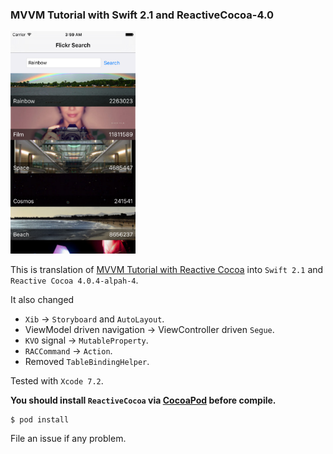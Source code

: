 ### MVVM Tutorial with Swift 2.1 and ReactiveCocoa-4.0

<img src="screenshot/main.png" width="200px">

This is translation of [MVVM Tutorial with Reactive Cocoa](http://www.raywenderlich.com/74106/mvvm-tutorial-with-reactivecocoa-part-1) into `Swift 2.1` and `Reactive Cocoa 4.0.4-alpah-4`.

It also changed 
* `Xib` &rarr; `Storyboard` and `AutoLayout`.
* ViewModel driven navigation &rarr; ViewController driven `Segue`.
* `KVO` signal &rarr; `MutableProperty`.
* `RACCommand` &rarr; `Action`.
* Removed `TableBindingHelper`.

Tested with `Xcode 7.2`.



**You should install `ReactiveCocoa` via [CocoaPod](https://cocoapods.org/) before compile.**

```shell
$ pod install
```

File an issue if any problem.

